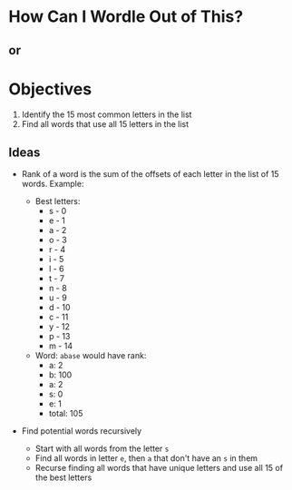 # How Can I Wordle Out of This?
## or

# Objectives

1.  Identify the 15 most common letters in the list
2.  Find all words that use all 15 letters in the list

## Ideas

* Rank of a word is the sum of the offsets of each letter in the list of 15 words.  Example:
  * Best letters:
    * s - 0
    * e - 1
    * a - 2
    * o - 3
    * r - 4
    * i - 5
    * l - 6
    * t - 7
    * n - 8
    * u - 9
    * d - 10
    * c - 11
    * y - 12
    * p - 13
    * m - 14
  * Word:  `abase` would have rank:
    * a: 2
    * b: 100
    * a: 2
    * s: 0
    * e: 1
    * total: 105

* Find potential words recursively
  * Start with all words from the letter `s`
  * Find all words in letter `e`, then `a` that don't have an `s` in them
  * Recurse finding all words that have unique letters and use all 15 of the best letters
  